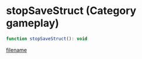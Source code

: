 # stopSaveStruct (Category gameplay)

```js
function stopSaveStruct(): void
```

[filename](stopSaveStruct_m.md ':include')